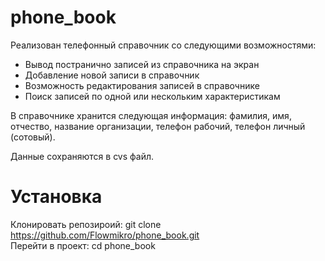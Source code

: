 # phone_book
Реализован телефонный справочник со следующими возможностями:
- Вывод постранично записей из справочника на экран
- Добавление новой записи в справочник
- Возможность редактирования записей в справочнике
- Поиск записей по одной или нескольким характеристикам
  
<p5>В справочнике хранится следующая информация: фамилия, имя, отчество, название организации, телефон рабочий, телефон личный (сотовый).</p>
Данные сохраняются в cvs файл.
# Установка
Клонировать репозироий: git clone https://github.com/Flowmikro/phone_book.git  
Перейти в проект: cd phone_book
 
